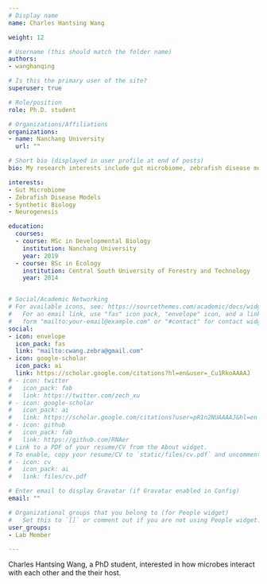 ```yaml
---
# Display name
name: Charles Hantsing Wang

weight: 12

# Username (this should match the folder name)
authors:
- wanghanqing

# Is this the primary user of the site?
superuser: true

# Role/position
role: Ph.D. student

# Organizations/Affiliations
organizations:
- name: Nanchang University
  url: ""

# Short bio (displayed in user profile at end of posts)
bio: My research interests include gut microbiome, zebrafish disease models, synthetic biology and neurogenesis.

interests:
- Gut Microbiome
- Zebrafish Disease Models
- Synthetic Biology
- Neurogenesis

education:
  courses:
  - course: MSc in Developmental Biology
    institution: Nanchang University
    year: 2019
  - course: BSc in Ecology
    institution: Central South University of Forestry and Technology
    year: 2014


# Social/Academic Networking
# For available icons, see: https://sourcethemes.com/academic/docs/widgets/#icons
#   For an email link, use "fas" icon pack, "envelope" icon, and a link in the
#   form "mailto:your-email@example.com" or "#contact" for contact widget.
social:
- icon: envelope
  icon_pack: fas
  link: "mailto:cwang.zebra@gmail.com"
- icon: google-scholar
  icon_pack: ai
  link: https://scholar.google.com/citations?hl=en&user=_Cu1RkoAAAAJ
# - icon: twitter
#   icon_pack: fab
#   link: https://twitter.com/zech_xu
# - icon: google-scholar
#   icon_pack: ai
#   link: https://scholar.google.com/citations?user=pR1n2NUAAAAJ&hl=en
# - icon: github
#   icon_pack: fab
#   link: https://github.com/RNAer
# Link to a PDF of your resume/CV from the About widget.
# To enable, copy your resume/CV to `static/files/cv.pdf` and uncomment the lines below.
# - icon: cv
#   icon_pack: ai
#   link: files/cv.pdf

# Enter email to display Gravatar (if Gravatar enabled in Config)
email: ""

# Organizational groups that you belong to (for People widget)
#   Set this to `[]` or comment out if you are not using People widget.
user_groups:
- Lab Member

---
```


Charles Hantsing Wang, a PhD student, interested in how microbes interact with each other and the their host.


